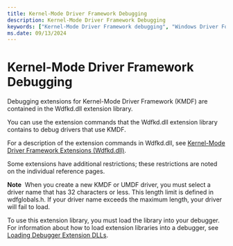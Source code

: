 ```yaml
---
title: Kernel-Mode Driver Framework Debugging
description: Kernel-Mode Driver Framework Debugging
keywords: ["Kernel-Mode Driver Framework debugging", "Windows Driver Foundation"]
ms.date: 09/13/2024
---
```


# Kernel-Mode Driver Framework Debugging

Debugging extensions for Kernel-Mode Driver Framework (KMDF) are contained in the Wdfkd.dll extension library.

You can use the extension commands that the Wdfkd.dll extension library contains to debug drivers that use KMDF.

For a description of the extension commands in Wdfkd.dll, see [Kernel-Mode Driver Framework Extensions (Wdfkd.dll)](../debuggercmds/kernel-mode-driver-framework-extensions--wdfkd-dll-.md).

Some extensions have additional restrictions; these restrictions are noted on the individual reference pages.

**Note**  When you create a new KMDF or UMDF driver, you must select a driver name that has 32 characters or less. This length limit is defined in wdfglobals.h. If your driver name exceeds the maximum length, your driver will fail to load.

To use this extension library, you must load the library into your debugger. For information about how to load extension libraries into a debugger, see [Loading Debugger Extension DLLs](../debuggercmds/loading-debugger-extension-dlls.md).

 

 